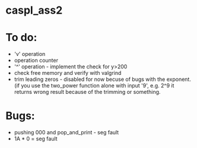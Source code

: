 # caspl_ass2

# To do:

- 'v' operation
- operation counter
- '^' operation - implement the check for y>200
- check free memory and verify with valgrind
- trim leading zeros - disabled for now becuse of bugs with the exponent. (if you use the two_power function alone with input '9', e.g. 2^9 it returns wrong result because of the trimming or something.

# Bugs:

- pushing 000 and pop_and_print - seg fault
- 1A * 0 = seg fault

